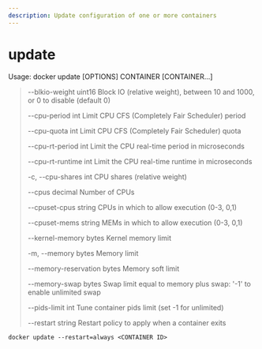 ```yaml
---
description: Update configuration of one or more containers
---
```


# update

Usage: docker update \[OPTIONS] CONTAINER \[CONTAINER...]

> \--blkio-weight uint16 Block IO (relative weight), between 10 and 1000, or 0 to disable (default 0)&#x20;
>
> \--cpu-period int Limit CPU CFS (Completely Fair Scheduler) period&#x20;
>
> \--cpu-quota int Limit CPU CFS (Completely Fair Scheduler) quota&#x20;
>
> \--cpu-rt-period int Limit the CPU real-time period in microseconds&#x20;
>
> \--cpu-rt-runtime int Limit the CPU real-time runtime in microseconds
>
> \-c, --cpu-shares int CPU shares (relative weight)&#x20;
>
> \--cpus decimal Number of CPUs&#x20;
>
> \--cpuset-cpus string CPUs in which to allow execution (0-3, 0,1)&#x20;
>
> \--cpuset-mems string MEMs in which to allow execution (0-3, 0,1)&#x20;
>
> \--kernel-memory bytes Kernel memory limit&#x20;
>
> \-m, --memory bytes Memory limit&#x20;
>
> \--memory-reservation bytes Memory soft limit&#x20;
>
> \--memory-swap bytes Swap limit equal to memory plus swap: '-1' to enable unlimited swap&#x20;
>
> \--pids-limit int Tune container pids limit (set -1 for unlimited)&#x20;
>
> \--restart string Restart policy to apply when a container exits

```
docker update --restart=always <CONTAINER ID>
```

